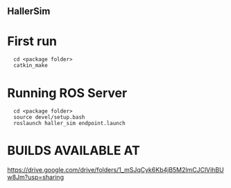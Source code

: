## HallerSim

# First run
```
  cd <package folder>
  catkin_make
```

# Running ROS Server

```
  cd <package folder>
  source devel/setup.bash
  roslaunch haller_sim endpoint.launch
```

# BUILDS AVAILABLE AT

https://drive.google.com/drive/folders/1_mSJqCyk6Kb4jB5M2lmCJClVihBUw8Jm?usp=sharing
